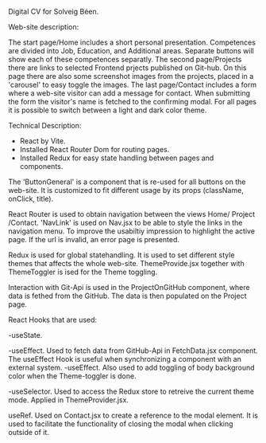 Digital CV for Solveig Béen.

Web-site description:

The start page/Home includes a short personal presentation. Competences are divided into Job, Education, and Additional areas. Separate buttons will show each of these competences separatly.
The second page/Projects there are links to selected Frontend prjects published on Git-hub. On this page there are also some screenshot images from the projects, placed in a 'carousel' to easy toggle the images.
The last page/Contact includes a form where a web-site visitor can add a message for contact. When submitting the form the visitor's name is fetched to the confirming modal.
For all pages it is possible to switch between a light and dark color theme.

Technical Description:

- React by Vite.
- Installed React Router Dom for routing pages.
- Installed Redux for easy state handling between pages and components.


The 'ButtonGeneral' is a component that is re-used for all buttons on the web-site. It is customized to fit different usage by its props (className, onClick, title).


React Router is used to obtain navigation between the views Home/ Project /Contact. 
'NavLink' is used on Nav.jsx to be able to style the links in the navigation menu. To improve the usabiltiy impression to highlight the active page.
If the url is invalid, an error page is presented.

Redux is used for global statehandling. It is used to set different style themes that affects the whole web-site.  ThemeProvide.jsx together with ThemeToggler is ised for the Theme toggling.

Interaction with Git-Api is used in the ProjectOnGitHub component, where data is fethed from the GitHub. The data  is then populated on the Project page.  


 React Hooks that are used:

-useState. 

-useEffect. Used to fetch data from GitHub-Api in FetchData.jsx component. The useEffect Hook is useful when synchronizing a component with an external system.
-useEffect. Also used to add toggling of body background color when the Theme-toggler is done. 

-useSelector. Used to access the Redux store to retreive the current theme mode. Applied in ThemeProvider.jsx.

useRef. Used on Contact.jsx to create a reference to the modal element.  It is used to facilitate the functionality of closing the modal when clicking outside of it.